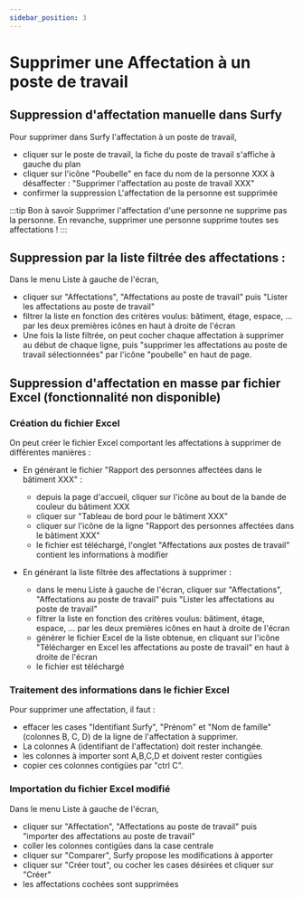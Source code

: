 ```yaml
---
sidebar_position: 3
---
```


# Supprimer une Affectation à un poste de travail


## Suppression d'affectation manuelle dans Surfy

Pour supprimer dans Surfy l'affectation à un poste de travail,

-   cliquer sur le poste de travail, la fiche du poste de travail s'affiche à gauche du plan
-   cliquer sur l'icône "Poubelle" en face du nom de la personne XXX à désaffecter : "Supprimer l'affectation au poste de travail XXX"
-   confirmer la suppression
L'affectation de la personne est supprimée

:::tip Bon à savoir
Supprimer l'affectation d'une personne ne supprime pas la personne. En revanche, supprimer une personne supprime toutes ses affectations !
:::

## Suppression par la liste filtrée des affectations :

Dans le menu Liste à gauche de l'écran,

-   cliquer sur "Affectations", "Affectations au poste de travail" puis "Lister les affectations au poste de travail"
-   filtrer la liste en fonction des critères voulus: bâtiment, étage, espace, ... par les deux premières icônes en haut à droite de l'écran
-   Une fois la liste filtrée, on peut cocher chaque affectation à supprimer au début de chaque ligne, puis "supprimer les affectations au poste de travail sélectionnées" par l'icône "poubelle" en haut de page.


## Suppression d'affectation en masse par fichier Excel (fonctionnalité non disponible)


### Création du fichier Excel

On peut créer le fichier Excel comportant les affectations à supprimer de différentes manières :

-   En générant le fichier "Rapport des personnes affectées dans le bâtiment XXX" : 
    -   depuis la page d'accueil, cliquer sur l'icône au bout de la bande de couleur du bâtiment XXX
    -   cliquer sur "Tableau de bord pour le bâtiment XXX"
    -   cliquer sur l'icône de la ligne "Rapport des personnes affectées dans le bâtiment XXX" 
    -   le fichier est téléchargé, l'onglet "Affectations aux postes de travail" contient les informations à modifier

-   En générant la liste filtrée des affectations à supprimer :

    -   dans le menu Liste à gauche de l'écran, cliquer sur "Affectations", "Affectations au poste de travail" puis "Lister les affectations au poste de travail"
    -   filtrer la liste en fonction des critères voulus: bâtiment, étage, espace, ... par les deux premières icônes en haut à droite de l'écran
    -   générer le fichier Excel de la liste obtenue, en cliquant sur l'icône "Télécharger en Excel les affectations au poste de travail" en haut à droite de l'écran
    -   le fichier est téléchargé


### Traitement des informations dans le fichier Excel

Pour supprimer une affectation, il faut :

-   effacer les cases "Identifiant Surfy", "Prénom" et "Nom de famille" (colonnes B, C, D) de la ligne de l'affectation à supprimer.
-   La colonnes A (identifiant de l'affectation) doit rester inchangée.
-   les colonnes à importer sont A,B,C,D et doivent rester contigües
-   copier ces colonnes contigües par "ctrl C".


### Importation du fichier Excel modifié

Dans le menu Liste à gauche de l'écran,

-   cliquer sur "Affectation", "Affectations au poste de travail" puis "importer des affectations au poste de travail"
-   coller les colonnes contigües dans la case centrale
-   cliquer sur "Comparer", Surfy propose les modifications à apporter
-   cliquer sur "Créer tout", ou cocher les cases désirées et cliquer sur "Créer"
-   les affectations cochées sont supprimées


 
